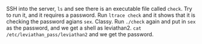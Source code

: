 SSH into the server, `ls` and see there is an executable file called `check`. Try to run it, and it requires a password. Run `ltrace check` and it shows that it is checking the password agians `sex`. Classy. Run `./check` again and put in `sex` as the password, and we get a shell as leviathan2. `cat /etc/leviathan_pass/leviathan2` and we get the password.
